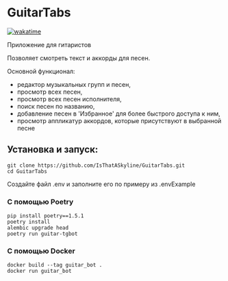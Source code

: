 # GuitarTabs

[![wakatime](https://wakatime.com/badge/user/60b3df07-9c18-4363-8c82-95a353ff7e15/project/02a2c739-df79-4c42-a72e-3a0b124e60bf.svg)](https://wakatime.com/badge/user/60b3df07-9c18-4363-8c82-95a353ff7e15/project/02a2c739-df79-4c42-a72e-3a0b124e60bf)

Приложение для гитаристов

Позволяет смотреть текст и аккорды для песен.

Основной функционал:
- редактор музыкальных групп и песен,
- просмотр всех песен,
- просмотр всех песен исполнителя,
- поиск песен по названию,
- добавление песен в 'Избранное' для более быстрого доступа к ним,
- просмотр аппликатур аккордов, которые присутствуют в выбранной песне


## Установка и запуск:
```shell
git clone https://github.com/IsThatASkyline/GuitarTabs.git
cd GuitarTabs
```
Создайте файл .env и заполните его по примеру из .envExample

### С помощью Poetry
```shell
pip install poetry==1.5.1
poetry install
alembic upgrade head
poetry run guitar-tgbot
```
### С помощью Docker
```shell
docker build --tag guitar_bot .
docker run guitar_bot
```
